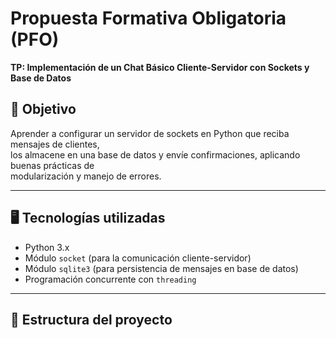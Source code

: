 # Propuesta Formativa Obligatoria (PFO)

**TP: Implementación de un Chat Básico Cliente-Servidor con Sockets y Base de Datos**

## 📌 Objetivo

Aprender a configurar un servidor de sockets en Python que reciba mensajes de clientes,  
los almacene en una base de datos y envíe confirmaciones, aplicando buenas prácticas de  
modularización y manejo de errores.

---

## 🖥️ Tecnologías utilizadas

- Python 3.x
- Módulo `socket` (para la comunicación cliente-servidor)
- Módulo `sqlite3` (para persistencia de mensajes en base de datos)
- Programación concurrente con `threading`

---

## 📂 Estructura del proyecto
